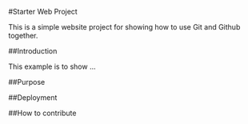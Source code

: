 #Starter Web Project

This is a simple website project for showing how to use Git and Github together.

##Introduction

This example is to show ...

##Purpose

##Deployment

##How to contribute